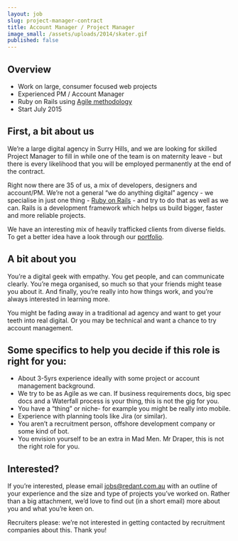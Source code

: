 ```yaml
---
layout: job
slug: project-manager-contract
title: Account Manager / Project Manager
image_small: /assets/uploads/2014/skater.gif
published: false
---
```


## Overview

* Work on large, consumer focused web projects
* Experienced PM / Account Manager
* Ruby on Rails using [Agile methodology](/agile/ "Agile methodology")
* Start July 2015

## First, a bit about us

We’re a large digital agency in Surry Hills, and we are looking for skilled Project Manager to fill in while one of the team is on maternity leave - but there is every likelihood that you will be employed permanently at the end of the contract.

Right now there are 35 of us, a mix of developers, designers and account/PM. We’re not a general “we do anything digital” agency - we specialise in just one thing - [Ruby on Rails](/ruby-on-rails/ "Ruby on Rails") - and try to do that as well as we can. Rails is a development framework which helps us build bigger, faster and more reliable projects.

We have an interesting mix of heavily trafficked clients from diverse fields. To get a better idea have a look through our [portfolio](/portfolio/ "portfolio").

## A bit about you

You’re a digital geek with empathy. You get people, and can communicate clearly. You’re mega organised, so much so that your friends might tease you about it. And finally, you’re really into how things work, and you’re always interested in learning more.

You might be fading away in a traditional ad agency and want to get your teeth into real digital. Or you may be technical and want a chance to try account management.

## Some specifics to help you decide if this role is right for you:

* About 3-5yrs experience ideally with some project or account management background.
* We try to be as Agile as we can. If business requirements docs, big spec docs and a Waterfall process is your thing, this is not the gig for you.
* You have a “thing” or niche- for example you might be really into mobile.
* Experience with planning tools like Jira (or similar).
* You aren’t a recruitment person, offshore development company or some kind of bot.
* You envision yourself to be an extra in Mad Men. Mr Draper, this is not the right role for you.

## Interested?

If you’re interested, please email [jobs@redant.com.au](mailto\:jobs@redant.com.au "jobs@redant.com.au") with an outline of your experience and the size and type of projects you’ve worked on. Rather than a big attachment, we’d love to find out (in a short email) more about you and what you’re keen on.

Recruiters please: we’re not interested in getting contacted by recruitment companies about this. Thank you!
